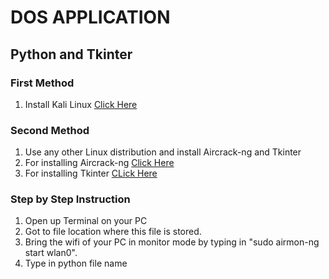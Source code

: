 # DOS APPLICATION
## Python and Tkinter
### First Method
1. Install Kali Linux [Click Here](https://www.kali.org/downloads/)
### Second Method
1. Use any other Linux distribution and install Aircrack-ng and Tkinter
2. For installing Aircrack-ng [Click Here](https://askubuntu.com/questions/142007/cant-install-aircrack-ng)
3. For installing Tkinter [CLick Here](https://stackoverflow.com/questions/26702119/installing-tkinter-on-ubuntu-14-04)
### Step by Step Instruction
1. Open up Terminal on your PC
2. Got to file location where this file is stored.
3. Bring the wifi of your PC in monitor mode by typing in "sudo airmon-ng start wlan0".
4. Type in python file name
